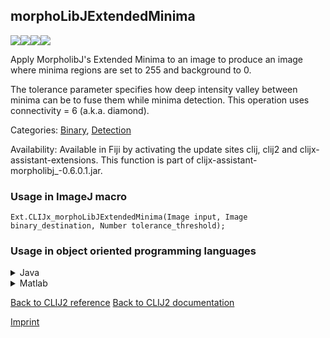 ## morphoLibJExtendedMinima
<img src="images/mini_empty_logo.png"/><img src="images/mini_empty_logo.png"/><img src="images/mini_clijx_logo.png"/><img src="images/mini_empty_logo.png"/>

Apply MorpholibJ's Extended Minima to an image to produce an image where minima regions are set to 255 and background to 0. 

The tolerance parameter specifies how deep intensity valley between minima can be to fuse them while minima detection.
This operation uses connectivity = 6 (a.k.a. diamond).

Categories: [Binary](https://clij.github.io/clij2-docs/reference__binary), [Detection](https://clij.github.io/clij2-docs/reference__detection)

Availability: Available in Fiji by activating the update sites clij, clij2 and clijx-assistant-extensions.
This function is part of clijx-assistant-morpholibj_-0.6.0.1.jar.

### Usage in ImageJ macro
```
Ext.CLIJx_morphoLibJExtendedMinima(Image input, Image binary_destination, Number tolerance_threshold);
```


### Usage in object oriented programming languages



<details>

<summary>
Java
</summary>
<pre class="highlight">// init CLIJ and GPU
import net.haesleinhuepf.clijx.CLIJx;
import net.haesleinhuepf.clij.clearcl.ClearCLBuffer;
CLIJx clijx = CLIJx.getInstance();

// get input parameters
ClearCLBuffer input = clijx.push(inputImagePlus);
binary_destination = clijx.create(input);
float tolerance_threshold = 1.0;
</pre>

<pre class="highlight">
// Execute operation on GPU
clijx.morphoLibJExtendedMinima(input, binary_destination, tolerance_threshold);
</pre>

<pre class="highlight">
// show result
binary_destinationImagePlus = clijx.pull(binary_destination);
binary_destinationImagePlus.show();

// cleanup memory on GPU
clijx.release(input);
clijx.release(binary_destination);
</pre>

</details>



<details>

<summary>
Matlab
</summary>
<pre class="highlight">% init CLIJ and GPU
clijx = init_clatlabx();

% get input parameters
input = clijx.pushMat(input_matrix);
binary_destination = clijx.create(input);
tolerance_threshold = 1.0;
</pre>

<pre class="highlight">
% Execute operation on GPU
clijx.morphoLibJExtendedMinima(input, binary_destination, tolerance_threshold);
</pre>

<pre class="highlight">
% show result
binary_destination = clijx.pullMat(binary_destination)

% cleanup memory on GPU
clijx.release(input);
clijx.release(binary_destination);
</pre>

</details>



[Back to CLIJ2 reference](https://clij.github.io/clij2-docs/reference)
[Back to CLIJ2 documentation](https://clij.github.io/clij2-docs)

[Imprint](https://clij.github.io/imprint)
